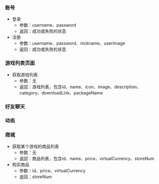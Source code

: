 ### 账号
- 登录
  - 参数：username、password
  - 返回：成功或失败的状态
- 注册
  - 参数：username、password、nickname、userImage
  - 返回：成功或失败的状态
 
### 游戏列表页面
- 获取游戏列表
  - 参数：无
  - 返回：游戏列表，包含id、name、icon、image、description、category、downloadLink、packageName

### 好友聊天

### 动态

### 商城
- 获取某个游戏的商品列表
  - 参数：无
  - 返回：商品列表，包含id、name、price、virtualCurrency、storeNum
- 购买商品
  - 参数：id、price、virtualCurrency
  - 返回：storeNum


